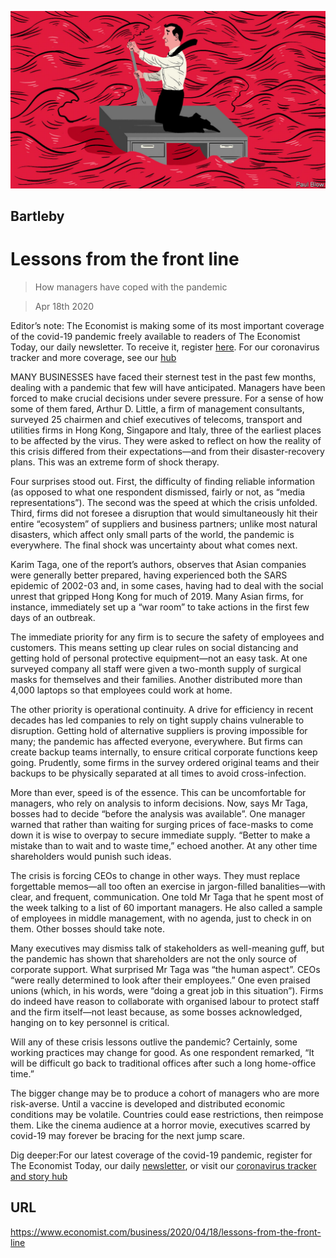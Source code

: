 ![](./images/20200418_WBD001_0.jpg)

## Bartleby

# Lessons from the front line

> How managers have coped with the pandemic

> Apr 18th 2020

Editor’s note: The Economist is making some of its most important coverage of the covid-19 pandemic freely available to readers of The Economist Today, our daily newsletter. To receive it, register [here](https://www.economist.com//newslettersignup). For our coronavirus tracker and more coverage, see our [hub](https://www.economist.com//coronavirus)

MANY BUSINESSES have faced their sternest test in the past few months, dealing with a pandemic that few will have anticipated. Managers have been forced to make crucial decisions under severe pressure. For a sense of how some of them fared, Arthur D. Little, a firm of management consultants, surveyed 25 chairmen and chief executives of telecoms, transport and utilities firms in Hong Kong, Singapore and Italy, three of the earliest places to be affected by the virus. They were asked to reflect on how the reality of this crisis differed from their expectations—and from their disaster-recovery plans. This was an extreme form of shock therapy.

Four surprises stood out. First, the difficulty of finding reliable information (as opposed to what one respondent dismissed, fairly or not, as “media representations”). The second was the speed at which the crisis unfolded. Third, firms did not foresee a disruption that would simultaneously hit their entire “ecosystem” of suppliers and business partners; unlike most natural disasters, which affect only small parts of the world, the pandemic is everywhere. The final shock was uncertainty about what comes next.

Karim Taga, one of the report’s authors, observes that Asian companies were generally better prepared, having experienced both the SARS epidemic of 2002-03 and, in some cases, having had to deal with the social unrest that gripped Hong Kong for much of 2019. Many Asian firms, for instance, immediately set up a “war room” to take actions in the first few days of an outbreak.

The immediate priority for any firm is to secure the safety of employees and customers. This means setting up clear rules on social distancing and getting hold of personal protective equipment—not an easy task. At one surveyed company all staff were given a two-month supply of surgical masks for themselves and their families. Another distributed more than 4,000 laptops so that employees could work at home.

The other priority is operational continuity. A drive for efficiency in recent decades has led companies to rely on tight supply chains vulnerable to disruption. Getting hold of alternative suppliers is proving impossible for many; the pandemic has affected everyone, everywhere. But firms can create backup teams internally, to ensure critical corporate functions keep going. Prudently, some firms in the survey ordered original teams and their backups to be physically separated at all times to avoid cross-infection.

More than ever, speed is of the essence. This can be uncomfortable for managers, who rely on analysis to inform decisions. Now, says Mr Taga, bosses had to decide “before the analysis was available”. One manager warned that rather than waiting for surging prices of face-masks to come down it is wise to overpay to secure immediate supply. “Better to make a mistake than to wait and to waste time,” echoed another. At any other time shareholders would punish such ideas.

The crisis is forcing CEOs to change in other ways. They must replace forgettable memos—all too often an exercise in jargon-filled banalities—with clear, and frequent, communication. One told Mr Taga that he spent most of the week talking to a list of 60 important managers. He also called a sample of employees in middle management, with no agenda, just to check in on them. Other bosses should take note.

Many executives may dismiss talk of stakeholders as well-meaning guff, but the pandemic has shown that shareholders are not the only source of corporate support. What surprised Mr Taga was “the human aspect”. CEOs “were really determined to look after their employees.” One even praised unions (which, in his words, were “doing a great job in this situation”). Firms do indeed have reason to collaborate with organised labour to protect staff and the firm itself—not least because, as some bosses acknowledged, hanging on to key personnel is critical.

Will any of these crisis lessons outlive the pandemic? Certainly, some working practices may change for good. As one respondent remarked, “It will be difficult go back to traditional offices after such a long home-office time.”

The bigger change may be to produce a cohort of managers who are more risk-averse. Until a vaccine is developed and distributed economic conditions may be volatile. Countries could ease restrictions, then reimpose them. Like the cinema audience at a horror movie, executives scarred by covid-19 may forever be bracing for the next jump scare.

Dig deeper:For our latest coverage of the covid-19 pandemic, register for The Economist Today, our daily [newsletter](https://www.economist.com//newslettersignup), or visit our [coronavirus tracker and story hub](https://www.economist.com//coronavirus)

## URL

https://www.economist.com/business/2020/04/18/lessons-from-the-front-line
